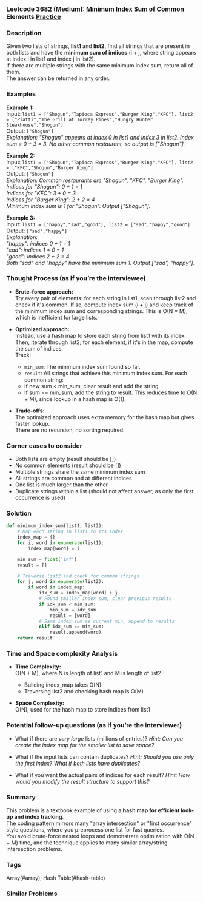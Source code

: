 ### Leetcode 3682 (Medium): Minimum Index Sum of Common Elements [Practice](https://leetcode.com/problems/minimum-index-sum-of-common-elements)

### Description  
Given two lists of strings, **list1** and **list2**, find all strings that are present in both lists and have the **minimum sum of indices** (i + j, where string appears at index i in list1 and index j in list2).  
If there are multiple strings with the same minimum index sum, return all of them.  
The answer can be returned in any order.

### Examples  

**Example 1:**  
Input: `list1 = ["Shogun","Tapioca Express","Burger King","KFC"], list2 = ["Piatti","The Grill at Torrey Pines","Hungry Hunter Steakhouse","Shogun"]`  
Output: `["Shogun"]`  
*Explanation: "Shogun" appears at index 0 in list1 and index 3 in list2. Index sum = 0 + 3 = 3. No other common restaurant, so output is ["Shogun"].*

**Example 2:**  
Input: `list1 = ["Shogun","Tapioca Express","Burger King","KFC"], list2 = ["KFC","Shogun","Burger King"]`  
Output: `["Shogun"]`  
*Explanation: Common restaurants are "Shogun", "KFC", "Burger King".  
Indices for "Shogun": 0 + 1 = 1  
Indices for "KFC": 3 + 0 = 3  
Indices for "Burger King": 2 + 2 = 4  
Minimum index sum is 1 for "Shogun". Output ["Shogun"].*

**Example 3:**  
Input: `list1 = ["happy","sad","good"], list2 = ["sad","happy","good"]`  
Output: `["sad","happy"]`  
*Explanation:  
"happy": indices 0 + 1 = 1  
"sad": indices 1 + 0 = 1  
"good": indices 2 + 2 = 4  
Both "sad" and "happy" have the minimum sum 1. Output ["sad", "happy"].*

### Thought Process (as if you’re the interviewee)  
- **Brute-force approach:**  
  Try every pair of elements: for each string in list1, scan through list2 and check if it's common. If so, compute index sum (i + j) and keep track of the minimum index sum and corresponding strings. This is O(N × M), which is inefficient for large lists.

- **Optimized approach:**  
  Instead, use a hash map to store each string from list1 with its index.  
  Then, iterate through list2; for each element, if it's in the map, compute the sum of indices.  
  Track:
    - `min_sum`: The minimum index sum found so far.
    - `result`: All strings that achieve this minimum index sum.
  For each common string:
    - If new sum < min_sum, clear result and add the string.
    - If sum == min_sum, add the string to result.
  This reduces time to O(N + M), since lookup in a hash map is O(1).

- **Trade-offs:**  
  The optimized approach uses extra memory for the hash map but gives faster lookup.  
  There are no recursion, no sorting required.

### Corner cases to consider  
- Both lists are empty (result should be [])
- No common elements (result should be [])
- Multiple strings share the same minimum index sum
- All strings are common and at different indices
- One list is much larger than the other
- Duplicate strings within a list (should not affect answer, as only the first occurrence is used)

### Solution

```python
def minimum_index_sum(list1, list2):
    # Map each string in list1 to its index
    index_map = {}
    for i, word in enumerate(list1):
        index_map[word] = i

    min_sum = float('inf')
    result = []

    # Traverse list2 and check for common strings
    for j, word in enumerate(list2):
        if word in index_map:
            idx_sum = index_map[word] + j
            # Found smaller index sum, clear previous results
            if idx_sum < min_sum:
                min_sum = idx_sum
                result = [word]
            # Same index sum as current min, append to results
            elif idx_sum == min_sum:
                result.append(word)
    return result
```

### Time and Space complexity Analysis  

- **Time Complexity:**  
  O(N + M), where N is length of list1 and M is length of list2  
  - Building index_map takes O(N)
  - Traversing list2 and checking hash map is O(M)

- **Space Complexity:**  
  O(N), used for the hash map to store indices from list1

### Potential follow-up questions (as if you’re the interviewer)  

- What if there are *very large* lists (millions of entries)?
  *Hint: Can you create the index map for the smaller list to save space?*

- What if the input lists can contain duplicates?
  *Hint: Should you use only the first index? What if both lists have duplicates?*

- What if you want the actual pairs of indices for each result?
  *Hint: How would you modify the result structure to support this?*

### Summary
This problem is a textbook example of using a **hash map for efficient look-up and index tracking**.  
The coding pattern mirrors many "array intersection" or "first occurrence" style questions, where you preprocess one list for fast queries.  
You avoid brute-force nested loops and demonstrate optimization with O(N + M) time, and the technique applies to many similar array/string intersection problems.

### Tags
Array(#array), Hash Table(#hash-table)

### Similar Problems
